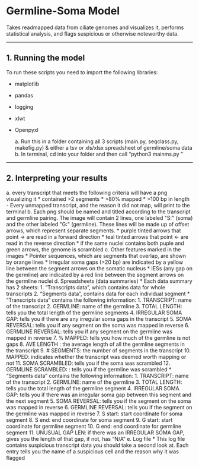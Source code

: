 # Germline-Soma Model
Takes readmapped data from ciliate genomes and visualizes it, performs statistical analysis, and flags suspicious or otherwise noteworthy data. 
***
## 1. Running the model
To run these scripts you need to import the following libraries:
* matplotlib
* pandas
* logging
* xlwt
* Openpyxl

  a. Run this in a folder containing all 3 scripts (main.py, seqclass.py, makefig.py) & either a tsv or xls/xlsx spreadsheet of germline/soma data
  b. In terminal, cd into your folder and then call “python3 mainms.py <spreadsheet name>”
***
## 2. Interpreting your results
  a. every transcript that meets the following criteria will have a png visualizing it
    * contained >2 segments
    * >80% mapped
    * >100 bp in length
      - Every unmapped transcript, and the reason it did not map, will print to the terminal
  b. Each png should be named and titled according to the transcript and germline pairing. The image will contain 2 lines, one labeled "S:" (soma) and the other labeled "G:" (germline). These lines will be made up of offset arrows, which represent separate segments. 
    * purple tinted arrows that point -> are read in a forward direction
    * teal tinted arrows that point <- are read in the reverse direction
    * if the same nuclei contains both puple and green arrows, the genome is scrambled
  c. Other features marked in the images
    * Pointer sequences, which are segments that overlap, are shown by orange lines
    * Irregular soma gaps (>20 bp) are indicated by a yellow line between the segment arrows on the somatic nucleus
    * IESs (any gap on the germline) are indicated by a red line between the segment arrows on the germline nuclei
  d. Spreadsheets (data summaries)
    * Each data summary has 2 sheets:
      1. “Transcripts data”, which contains data for whole transcripts
      2. “Segments data”, contains data for each individual segment
    * “Transcripts data” contains the following information:
      1. TRANSCRIPT: name of the transcript
      2. GERMLINE: name of the germline
      3. TOTAL LENGTH: tells you the total length of the germline segments
      4. IRREGULAR SOMA GAP: tells you if there are any irregular soma gaps in the transcript
      5. SOMA REVERSAL: tells you if any segment on the soma was mapped in reverse
      6. GERMLINE REVERSAL: tells you if any segment on the germline was mapped in reverse
      7. % MAPPED: tells you how much of the germline is not gaps
      8. AVE LENGTH	: the average length of all the germline segments in the transcript
      9. # SEGMENTS: the number of segments in the transcript
      10. MAPPED: indicates whether the transcript was deemed worth mapping or not
      11. SOMA SCRAMBLED: tells you if the soma was scrambled
      12. GERMLINE SCRAMBLED: : tells you if the germline was scrambled
    * “Segments data” contains the following information:
      1. TRANSCRIPT: name of the transcript
      2. GERMLINE: name of the germline
      3. TOTAL LENGTH: tells you the total length of the germline segment
      4. IRREGULAR SOMA GAP: tells you if there was an irregular soma gap between this segment and the next segment
      5. SOMA REVERSAL: tells you if the segment on the soma was mapped in reverse
      6. GERMLINE REVERSAL: tells you if the segment on the germline was mapped in reverse
      7. S start: start coordinate for soma segment
      8. S end: end coordinate for soma segment
      9. G start: start coordinate for germline segment
      10. G end: end coordinate for germline segment
      11. UNUSUAL GAP LEN: if there was an IRREGULAR SOMA GAP,  gives you the length of that gap, if not, has “N/A”
  e. Log file
    * This log file contains suspicious transcript data you should take a second look at. Each entry tells you the name of a suspicious cell and the reason why it was flagged




  
